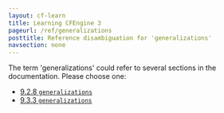```yaml
---
layout: cf-learn
title: Learning CFEngine 3
pageurl: /ref/generalizations
posttitle: Reference disambiguation for 'generalizations'
navsection: none
---
```


The term 'generalizations' could refer to several sections in the documentation. Please choose one:

- [9.2.8 <code>generalizations</code>](https://cfengine.com/manuals/cf3-reference#generalizations-in-things)
- [9.3.3 <code>generalizations</code>](https://cfengine.com/manuals/cf3-reference#generalizations-in-topics)
